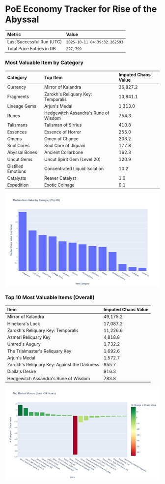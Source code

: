 # PoE Economy Tracker for Rise of the Abyssal

<!-- START_MAINTENANCE -->
| Metric | Value |
|:---|:---|
| Last Successful Run (UTC) | `2025-10-11 04:39:32.262593` |
| Total Price Entries in DB | `227,799` |

<!-- END_MAINTENANCE -->

<!-- START_DATAFRAME_DEBUG -->
<!-- END_DATAFRAME_DEBUG -->

<!-- START_CATEGORY_ANALYSIS -->
### Most Valuable Item by Category
| Category | Top Item | Imputed Chaos Value |
| :--- | :--- | :--- |
| Currency | Mirror of Kalandra | 36,827.2 |
| Fragments | Zarokh's Reliquary Key: Temporalis | 13,841.1 |
| Lineage Gems | Arjun's Medal | 1,313.0 |
| Runes | Hedgewitch Assandra's Rune of Wisdom | 754.3 |
| Talismans | Talisman of Sirrius | 410.8 |
| Essences | Essence of Horror | 255.0 |
| Omens | Omen of Chance | 206.2 |
| Soul Cores | Soul Core of Jiquani | 177.8 |
| Abyssal Bones | Ancient Collarbone | 162.3 |
| Uncut Gems | Uncut Spirit Gem (Level 20) | 120.9 |
| Distilled Emotions | Concentrated Liquid Isolation | 10.2 |
| Catalysts | Reaver Catalyst | 1.0 |
| Expedition | Exotic Coinage | 0.1 |


![Category Analysis Chart](charts/category_analysis.png)
<!-- END_ANALYSIS -->

<!-- START_ANALYSIS -->
### Top 10 Most Valuable Items (Overall)
| Item | Imputed Chaos Value |
| :--- | :--- |
| Mirror of Kalandra | 49,175.2 |
| Hinekora's Lock | 17,087.2 |
| Zarokh's Reliquary Key: Temporalis | 11,226.6 |
| Azmeri Reliquary Key | 4,818.8 |
| Uhtred's Augury | 1,732.2 |
| The Trialmaster's Reliquary Key | 1,692.6 |
| Arjun's Medal | 1,572.7 |
| Zarokh's Reliquary Key: Against the Darkness | 955.7 |
| Dialla's Desire | 916.3 |
| Hedgewitch Assandra's Rune of Wisdom | 783.8 |


![Market Movers Chart](charts/market_movers.png)
<!-- END_ANALYSIS -->
